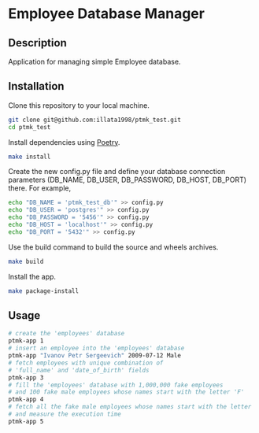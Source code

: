 # Employee Database Manager

## Description
Application for managing simple Employee database.

## Installation
Clone this repository to your local machine.
```bash
git clone git@github.com:illata1998/ptmk_test.git
cd ptmk_test
```
Install dependencies using [Poetry](https://python-poetry.org/docs/).
```bash
make install
```
Create the new config.py file and define your database connection parameters (DB_NAME, DB_USER, DB_PASSWORD, DB_HOST, DB_PORT) there. For example,
```bash
echo "DB_NAME = 'ptmk_test_db'" >> config.py
echo "DB_USER = 'postgres'" >> config.py
echo "DB_PASSWORD = '5456'" >> config.py
echo "DB_HOST = 'localhost'" >> config.py
echo "DB_PORT = '5432'" >> config.py
```
Use the build command to build the source and wheels archives.
```bash
make build
```
Install the app.
```bash
make package-install
```

## Usage
```bash
# create the 'employees' database
ptmk-app 1
# insert an employee into the 'employees' database
ptmk-app "Ivanov Petr Sergeevich" 2009-07-12 Male
# fetch employees with unique combination of 
# 'full_name' and 'date_of_birth' fields
ptmk-app 3
# fill the 'employees' database with 1,000,000 fake employees
# and 100 fake male employees whose names start with the letter 'F'
ptmk-app 4
# fetch all the fake male employees whose names start with the letter 'F'
# and measure the execution time
ptmk-app 5
```